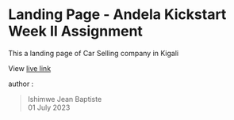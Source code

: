 # Landing Page - Andela Kickstart Week II Assignment

This a landing page of Car Selling company in Kigali 

View [live link](https://)



author :
> Ishimwe Jean Baptiste <br/>
> 01 July 2023
